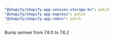```yaml
---
"@shopify/shopify-app-session-storage-kv": patch
"@shopify/shopify-app-express": patch
"@shopify/shopify-app-remix": patch
---
```


Bump semver from 7.6.0 to 7.6.2
